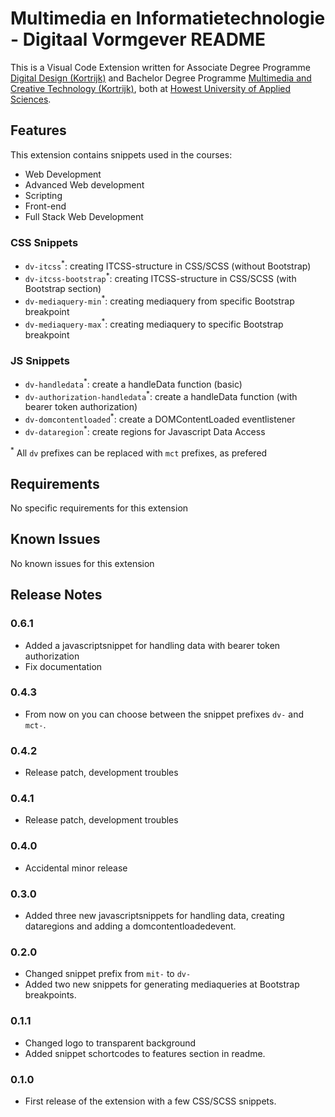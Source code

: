 # Multimedia en Informatietechnologie - Digitaal Vormgever README

This is a Visual Code Extension written for Associate Degree Programme [Digital Design (Kortrijk)](https://https://www.howest.be/nl/opleidingen/graduaat/digitale-vormgeving) and Bachelor Degree Programme [Multimedia and Creative Technology (Kortrijk)](https://https://www.howest.be/mct), both at [Howest University of Applied Sciences](https://howest.be/en).

## Features

This extension contains snippets used in the courses:
- Web Development
- Advanced Web development
- Scripting
- Front-end
- Full Stack Web Development


### CSS Snippets
- `dv-itcss`<sup>*</sup>: creating ITCSS-structure in CSS/SCSS (without Bootstrap)
- `dv-itcss-bootstrap`<sup>*</sup>: creating ITCSS-structure in CSS/SCSS (with Bootstrap section)
- `dv-mediaquery-min`<sup>*</sup>: creating mediaquery from specific Bootstrap breakpoint
- `dv-mediaquery-max`<sup>*</sup>: creating mediaquery to specific Bootstrap breakpoint

### JS Snippets
- `dv-handledata`<sup>*</sup>: create a handleData function (basic)
- `dv-authorization-handledata`<sup>*</sup>: create a handleData function (with bearer token authorization)
- `dv-domcontentloaded`<sup>*</sup>: create a DOMContentLoaded eventlistener
- `dv-dataregion`<sup>*</sup>: create regions for Javascript Data Access


<sup>*</sup> All `dv` prefixes can be replaced with `mct` prefixes, as prefered
## Requirements

No specific requirements for this extension

## Known Issues
No known issues for this extension

## Release Notes
### 0.6.1
- Added a javascriptsnippet for handling data with bearer token authorization
- Fix documentation

### 0.4.3
- From now on you can choose between the snippet prefixes `dv-` and `mct-`.

### 0.4.2
- Release patch, development troubles

### 0.4.1
- Release patch, development troubles

### 0.4.0
- Accidental minor release

### 0.3.0
- Added three new javascriptsnippets for handling data, creating dataregions and adding a domcontentloadedevent.

### 0.2.0
- Changed snippet prefix from `mit-` to `dv-`
- Added two new snippets for generating mediaqueries at Bootstrap breakpoints.

### 0.1.1
- Changed logo to transparent background
- Added snippet schortcodes to features section in readme.

### 0.1.0
- First release of the extension with a few CSS/SCSS snippets.
